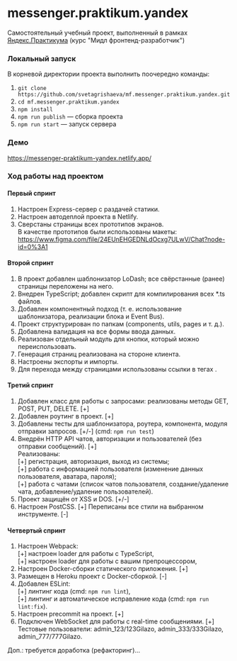 # messenger.praktikum.yandex
Самостоятельный учебный проект, выполненный в рамках [Яндекс.Практикума](https://praktikum.yandex.ru/) (курс "Мидл фронтенд-разработчик")

### Локальный запуск
В корневой директории проекта выполнить поочередно команды: 
1. `git clone https://github.com/svetagrishaeva/mf.messenger.praktikum.yandex.git`  
2. `cd mf.messenger.praktikum.yandex`  
3. `npm install`  
4. `npm run publish` — сборка проекта  
5. `npm run start` — запуск сервера  

### Демо
https://messenger-praktikum-yandex.netlify.app/  

### Ход работы над проектом
#### Первый спринт
1. Настроен Express-сервер с раздачей статики.
2. Настроен автодеплой проекта в Netlify. 
3. Сверстаны страницы всех прототипов экранов.  
В качестве прототипов были использованы макеты:  
https://www.figma.com/file/24EUnEHGEDNLdOcxg7ULwV/Chat?node-id=0%3A1  

#### Второй спринт
1. В проект добавлен шаблонизатор LoDash; все свёрстанные (ранее) страницы переложены на него.  
2. Внедрен TypeScript; добавлен скрипт для компилирования всех *.ts файлов.  
3. Добавлен компонентный подход (т. е. использование шаблонизатора, реализации блока и Event Bus).  
4. Проект структурирован по папкам (components, utils, pages и т. д.).  
5. Добавлена валидация на все формы ввода данных.  
6. Реализован отдельный модуль для кнопки, который можно переиспользовать.  
7. Генерация страниц реализована на стороне клиента.  
8. Настроены экспорты и импорты.  
9. Для перехода между страницами использованы ссылки в тегах <a>.  

#### Третий спринт
1. Добавлен класс для работы с запросами: реализованы методы GET, POST, PUT, DELETE. [+]  
2. Добавлен роутинг в проект. [+]  
3. Добавлены тесты для шаблонизатора, роутера, компонента, модуля отправки запросов. [+/-] (cmd: `npm run test`)  
4. Внедрён HTTP API чатов, авторизации и пользователей (без отправки сообщений). [+]  
Реализованы:  
[+] регистрация, авторизация, выход из системы;  
[+] работа с информацией пользователя (изменение данных пользователя, аватара, пароля);  
[+] работa с чатами (список чатов пользователя, создание/удаление чата, добавление/удаление пользователей).  
5. Проект защищён от XSS и DOS. [+/-]
6. Настроен PostCSS. [+] Переписаны все стили на выбранном инструменте. [-]  

#### Четвертый спринт
1. Настроен Webpack:  
[+] настроен loader для работы с TypeScript,  
[+] настроен loader для работы с вашим препроцессором,  
2. Настроен Docker-сборки статического приложения. [+]  
3. Размещен в Heroku проект с Docker-сборкой. [-]  
4. Добавлен ESLint:  
[+] линтинг кода (cmd: `npm run lint`),  
[+] линтинг и автоматическое исправление кода (cmd: `npm run lint:fix`).  
5. Настроен precommit на проект. [+]  
6. Подключен WebSocket для работы с real-time сообщениями. [+]  
Тестовые пользователи: admin_123/123Gilazo, admin_333/333Gilazo, admin_777/777Gilazo.  

Доп.: требуется доработка (рефакторинг)...